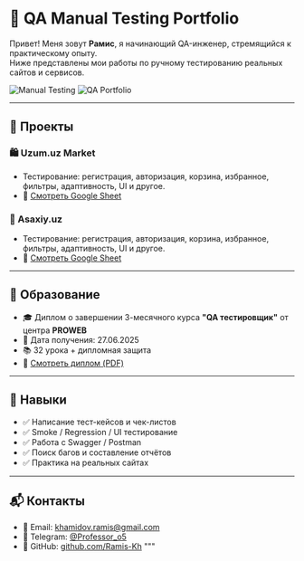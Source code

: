 # 🧪 QA Manual Testing Portfolio

Привет! Меня зовут **Рамис**, я начинающий QA-инженер, стремящийся к практическому опыту.  
Ниже представлены мои работы по ручному тестированию реальных сайтов и сервисов.

![Manual Testing](https://img.shields.io/badge/manual--testing-✅-blue)
![QA Portfolio](https://img.shields.io/badge/QA-portfolio-orange)

---

## 📂 Проекты

### 🛍️ Uzum.uz Market
- Тестирование: регистрация, авторизация, корзина, избранное, фильтры, адаптивность, UI и другое.
- 🔗 [Смотреть Google Sheet](https://docs.google.com/spreadsheets/d/1__11zuGYwJxrUT8qLGckOykms6qlvYrWMyMGJzqjHkw/edit?usp=sharing)

### 📘 Asaxiy.uz
- Тестирование: регистрация, авторизация, корзина, избранное, фильтры, адаптивность, UI и другое.
- 🔗 [Смотреть Google Sheet](https://docs.google.com/spreadsheets/d/1U2lzc9-k-DLUGKocCe_wUVHk9aPMkJ42_aax7_5QWeM/edit?usp=sharing)

---

## 📜 Образование

- 🎓 Диплом о завершении 3-месячного курса **"QA тестировщик"** от центра **PROWEB**
- 📅 Дата получения: 27.06.2025
- 📚 32 урока + дипломная защита
- 🔗 [Смотреть диплом (PDF)](https://github.com/ramiskh/qa-portfolio/blob/main/Diploma_QA_Ramis.pdf)

---

## 📌 Навыки

- ✅ Написание тест-кейсов и чек-листов
- ✅ Smoke / Regression / UI тестирование
- ✅ Работа с Swagger / Postman
- ✅ Поиск багов и составление отчётов
- ✅ Практика на реальных сайтах

---

## 📬 Контакты

- 📧 Email: [khamidov.ramis@gmail.com](mailto:khamidov.ramis@gmail.com)  
- 💬 Telegram: [@Professor_o5](https://t.me/Professor_o5)
- 🐙 GitHub: [github.com/Ramis-Kh](https://github.com/Ramis-Kh)
"""
